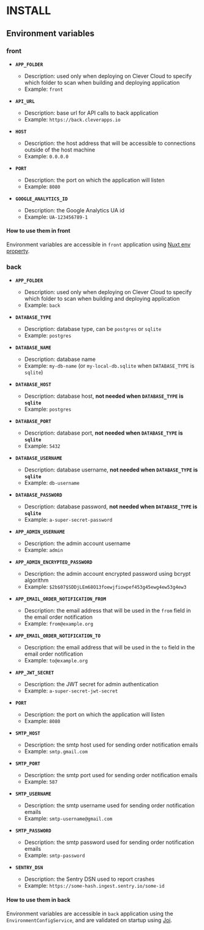 # INSTALL

## Environment variables

### front

  * __`APP_FOLDER`__
    * Description: used only when deploying on Clever Cloud to specify which folder to scan when building and deploying application
    * Example: `front`

  * __`API_URL`__
    * Description: base url for API calls to back application 
    * Example: `https://back.cleverapps.io`

  * __`HOST`__
    * Description: the host address that will be accessible to connections outside of the host machine 
    * Example: `0.0.0.0`

  * __`PORT`__
    * Description: the port on which the application will listen
    * Example: `8080`

  * __`GOOGLE_ANALYTICS_ID`__
    * Description: the Google Analytics UA id
    * Example: `UA-123456789-1`

#### How to use them in front
Environment variables are accessible in `front` application using [Nuxt env property](https://nuxtjs.org/api/configuration-env/).

### back

  * __`APP_FOLDER`__
    * Description: used only when deploying on Clever Cloud to specify which folder to scan when building and deploying application
    * Example: `back`

  * __`DATABASE_TYPE`__
    * Description: database type, can be `postgres` or `sqlite`
    * Example: `postgres`

  * __`DATABASE_NAME`__
    * Description: database name
    * Example: `my-db-name` (or `my-local-db.sqlite` when `DATABASE_TYPE` is `sqlite`)

  * __`DATABASE_HOST`__
    * Description: database host, **not needed when `DATABASE_TYPE` is `sqlite`**
    * Example: `postgres`

  * __`DATABASE_PORT`__
    * Description: database port, **not needed when `DATABASE_TYPE` is `sqlite`**
    * Example: `5432`

  * __`DATABASE_USERNAME`__
    * Description: database username, **not needed when `DATABASE_TYPE` is `sqlite`**
    * Example: `db-username`

  * __`DATABASE_PASSWORD`__
    * Description: database password, **not needed when `DATABASE_TYPE` is `sqlite`**
    * Example: `a-super-secret-password`

  * __`APP_ADMIN_USERNAME`__
    * Description: the admin account username
    * Example: `admin`

  * __`APP_ADMIN_ENCRYPTED_PASSWORD`__
    * Description: the admin account encrypted password using bcrypt algorithm
    * Example: `$2b$07$SDDjLEm68O13foewjfiowpef453g45ewg4ew53g4ew3`

  * __`APP_EMAIL_ORDER_NOTIFICATION_FROM`__
    * Description: the email address that will be used in the `from` field in the email order notification  
    * Example: `from@example.org`

  * __`APP_EMAIL_ORDER_NOTIFICATION_TO`__
    * Description: the email address that will be used in the `to` field in the email order notification  
    * Example: `to@example.org`

  * __`APP_JWT_SECRET`__
    * Description: the JWT secret for admin authentication  
    * Example: `a-super-secret-jwt-secret`

  * __`PORT`__
    * Description: the port on which the application will listen
    * Example: `8080`

  * __`SMTP_HOST`__
    * Description: the smtp host used for sending order notification emails
    * Example: `smtp.gmail.com`

  * __`SMTP_PORT`__
    * Description: the smtp port used for sending order notification emails
    * Example: `587`

  * __`SMTP_USERNAME`__
    * Description: the smtp username used for sending order notification emails
    * Example: `smtp-username@gmail.com`

  * __`SMTP_PASSWORD`__
    * Description: the smtp password used for sending order notification emails
    * Example: `smtp-password`

  * __`SENTRY_DSN`__
    * Description: the Sentry DSN used to report crashes 
    * Example: `https://some-hash.ingest.sentry.io/some-id`

#### How to use them in back
Environment variables are accessible in `back` application using the `EnvironmentConfigService`, and are validated on startup using [Joi](https://github.com/hapijs/joi).
